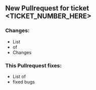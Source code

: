 ## New Pullrequest for ticket <TICKET_NUMBER_HERE>

### Changes:
* List
* of
* Changes

### This Pullrequest fixes:
* List of
* fixed bugs
